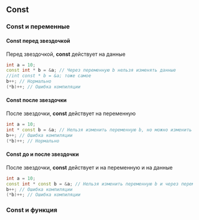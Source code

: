 ## Const

### Const и переменные

#### Const перед звездочкой

Перед звездочкой, **const** действует на данные

```cpp
int a = 10;
const int * b = &a; // Через переменную b нельзя изменять данные
//int const * b = &a; тоже самое
b++; // Нормально
(*b)++; // Ошибка компиляции
```

#### Const после звездочки

После звездочки, **const** действует на переменную

```c++
int a = 10;
int * const b = &a; // Нельзя изменить переменную b, но можно изменить данные
b++; // Ошибка компиляции
(*b)++; // Нормально
```

#### Const до и после звездочки

После звездочки, **const** действует и на переменную и на данные

```c++
int a = 10;
const int * const b = &a; // Нельзя изменить переменную b и через переменную b нельзя изменять данные
b++; // Ошибка компиляции
(*b)++; // Ошибка компиляции
```

### Const и функция

